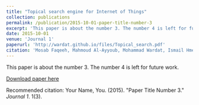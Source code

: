 ```yaml
---
title: "Topical search engine for Internet of Things"
collection: publications
permalink: /publication/2015-10-01-paper-title-number-3
excerpt: 'This paper is about the number 3. The number 4 is left for future work.'
date: 2015-10-01
venue: 'Journal 1'
paperurl: 'http://wardat.github.io/files/Topical_search.pdf'
citation: 'Mosab Faqeeh, Mahmoud Al-Ayyoub, Mohammad Wardat, Ismail Hmeidi, and Yaser Jararweh. "Topical search engine for Internet of Things." 2014 IEEE/ACS 11th International Conference on Computer Systems and Applications (AICCSA). IEEE, 2014.'
---
```

This paper is about the number 3. The number 4 is left for future work.

[Download paper here](http://wardat.github.io/files/Topical_search.pdf)

Recommended citation: Your Name, You. (2015). "Paper Title Number 3." <i>Journal 1</i>. 1(3).